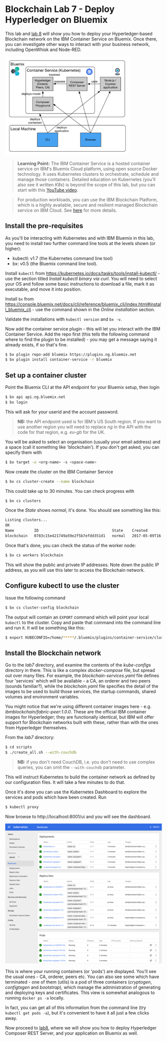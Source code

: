 # Blockchain Lab 7 - Deploy Hyperledger on Bluemix

This lab and [lab 8](./lab8-v1.md) will show you how to deploy your Hyperledger-based Blockchain network on the IBM Container Service on Bluemix. Once there, you can investigate other ways to interact with your business network, including OpenWhisk and Node-RED.

<img src="./images/lab7-img8.png" alt="Lab 7 & 8 architecture" style="width: 400px;"/>

> **Learning Point:** The IBM Container Service is a hosted container service on IBM's Bluemix Cloud platform, using open source Docker technology. It uses Kubernetes clusters to orchestrate, schedule and manage those containers.  Detailed education on Kubernetes (you'll also see it written _K8s_) is beyond the scope of this lab, but you can start with this [YouTube video](https://www.youtube.com/watch?v=4ht22ReBjno&feature=youtu.be
).

> For production workloads, you can use the IBM Blockchain Platform, which is a highly available, secure and resilient managed Blockchain service on IBM Cloud. See [here](https://www.ibm.com/blockchain/platform/) for more details.


## Install the pre-requisites
As you'll be interacting with Kubernetes and with IBM Bluemix in this lab, you need to install two further command line tools at the levels shown (or higher):
- kubectl: v1.7 (the Kubernetes command line tool)
- bx: v0.5 (the Bluemix command line tool).

Install `kubectl` from https://kubernetes.io/docs/tasks/tools/install-kubectl/ - use the section titled _Install kubectl binary via curl_. You will need to select your OS and follow some basic instructions to download a file, mark it as executable, and move it into position.

Install `bx` from
https://console.bluemix.net/docs/cli/reference/bluemix_cli/index.html#install_bluemix_cli - use the command shown in the _Online installation_ section.

Validate the installations with `kubectl version` and `bx -v`.

Now add the container service plugin - this will let you interact with the IBM Container Service. Add the repo first (this tells the following command where to find the plugin to be installed) - you may get a message saying it already exists, if so that's fine.

```bash
$ bx plugin repo-add bluemix https://plugins.ng.bluemix.net
$ bx plugin install container-service -r bluemix
```

## Set up a container cluster
Point the Bluemix CLI at the API endpoint for your Bluemix setup, then login
```bash
$ bx api api.ng.bluemix.net
$ bx login
```
This will ask for your userid and the account password.

> **NB:** the API endpoint used is for IBM's US South region. If you want to use another region you will need to replace _ng_ in the API with the code for that region, e.g. _eu-gb_ for the UK.

You will be asked to select an organisation (usually your email address) and a space (call it something like 'blockchain'). If you don't get asked, you can specify them with
```bash
$ bx target -o <org-name> -s <space-name>
```

Now create the cluster on the IBM Container Service
```bash
$ bx cs cluster-create --name blockchain
```

This could take up to 30 minutes. You can check progress with
```bash
$ bx cs clusters
```
Once the _State_ shows _normal_, it's done.  You should see something like this:
```bash
Listing clusters...
OK
Name         ID                                 State    Created                    Workers
blockchain   0783c15e421749a59e2f5b7efdd351d1   normal   2017-05-09T16:13:11+0000   1
```

Once that's done, you can check the status of the worker node:
```bash
$ bx cs workers blockchain
```
This will show the public and private IP addresses.  Note down the public IP address, as you will use this later to access the Blockchain network.

## Configure kubectl to use the cluster
Issue the following command
```bash
$ bx cs cluster-config blockchain
```

The output will contain an `EXPORT` command which will point your local `kubectl` to the cluster.  Copy and paste that command into the command line and run it. It will be something like this:
```bash
$ export KUBECONFIG=/home/*****/.bluemix/plugins/container-service/clusters/blockchain/kube-config-prod-dal10-blockchain.yml
```

## Install the Blockchain network
Go to the _lab7_ directory, and examine the contents of the _kube-configs_ directory in there.  This is like a complex _docker-compose_ file, but spread out over many files. For example, the _blockchain-services.yaml_ file defines four 'services' which will be available - a CA, an orderer and two peers (sounds familiar?), while the _blockchain.yaml_ file specifies the detail of the images to be used to build those services, the startup commands, shared volumes and environment variables.

You might notice that we're using different container images here - e.g. _ibmblockchain/fabric-peer:1.0.0_.  These are the official IBM container images for Hyperledger; they are functionally identical, but IBM will offer support for Blockchain networks built with these, rather than with the ones from Hyperledger themselves.

From the _lab7_ directory:
```bash
$ cd scripts
$ ./create_all.sh --with-couchdb
```
> **NB:** if you don't need CouchDB, i.e. you don't need to use complex queries, you can omit the `--with-couchdb` parameter.

This will instruct Kubernetes to build the container network as defined by our configuration files. It will take a few minutes to do that.

Once it's done you can use the Kubernetes Dashboard to explore the services and pods which have been created.  Run
```bash
$ kubectl proxy
```

Now browse to http://localhost:8001/ui and you will see the dashboard.

![alt-text](./images/lab7-img7.png "Kubernetes Dashboard")

This is where your running containers (or 'pods') are displayed. You'll see the usual ones - CA, orderer, peers etc.  You can also see some which have terminated - one of them (utils) is a pod of three containers (_cryptogen_, _configtxgen_ and _bootstrap_), which manage the administration of generating and deploying keys and certificates. This view is somewhat analogous to running `docker ps -a` locally.

In fact, you can get all of this information from the command line (try `kubectl get pods -a`), but it's convenient to have it all just a few clicks away.

Now proceed to [lab8](./lab8-v1.md), where we will show you how to deploy Hyperledger Composer REST Server, and your application on Bluemix as well.
